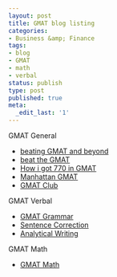 ```yaml
---
layout: post
title: GMAT blog listing
categories:
- Business &amp; Finance
tags:
- blog
- GMAT
- math
- verbal
status: publish
type: post
published: true
meta:
  _edit_last: '1'
---
```

GMAT General

- [beating GMAT and beyond](http://jc-gmat.blogspot.com/)
- [beat the GMAT](http://beatthegmat.blogspot.com/)
- [How i got 770 in GMAT](http://outbeat-the-gmat.blogspot.com/)
- [Manhattan GMAT](http://www.manhattangmat.com/blog/)
- [GMAT Club](http://gmatclub.blogs.com/)

GMAT Verbal
- [GMAT Grammar](http://gmat-grammar.blogspot.com/)
- [Sentence Correction](http://gmatsentencecorrection.blogspot.com/)
- [Analytical Writing](http://gmat-gre-awa-section.blogspot.com/)

GMAT Math
- [GMAT Math](http://gmat-maths.blogspot.com/)
